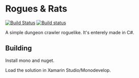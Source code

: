 # Rogues & Rats

[![Build Status](https://travis-ci.org/KuroAku/rnr.svg)](https://travis-ci.org/KuroAku/rnr)
[![Build status](https://ci.appveyor.com/api/projects/status/cdpr8hkabovkeod1?svg=true)](https://ci.appveyor.com/project/KuroAku/rnr)

A simple dungeon crawler roguelike. It's enterely made in C#.

## Building

Install mono and nuget.

Load the solution in Xamarin Studio/Monodevelop.
